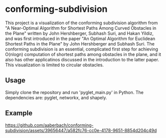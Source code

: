 # conforming-subdivision

This project is a visualization of the conforming subdivision algorithm from "A Near-Optimal Algorithm for Shortest Paths Among Curved Obstacles in the Plane" written by John Hershberger, Subhash Suri, and Hakan Yildiz, and was first introduced in the paper "An Optimal Algorithm for Euclidean Shortest Paths in the Plane" by John Hershberger and Subhash Suri. The conforming subdivision is an essential, complicated first step for achieving O(nlogn) computation of shortest paths among obstacles in the plane, and it also has other applicatinos discussed in the introduction to the latter paper. This visualization is limited to circular obstacles. 

## Usage

Simply clone the repository and run 'pyglet_main.py' in Python. The dependencies are: pyglet, networkx, and shapely.

## Example

https://github.com/aaberbach/conforming-subdivision/assets/39656447/a582fc76-cc0e-4178-9651-8854d204c49d

